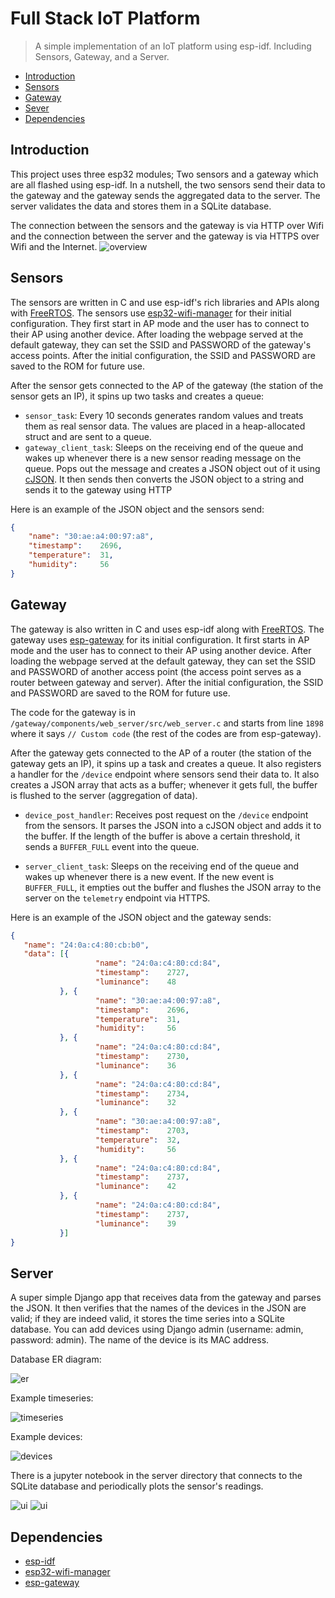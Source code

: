 # Full Stack IoT Platform
> A simple implementation of an IoT platform using esp-idf. Including Sensors, Gateway, and a Server.

* [Introduction](#Introduction)
* [Sensors](#Sensors)
* [Gateway](#Gateway)
* [Sever](#Sever)
* [Dependencies](#Dependencies)

## Introduction
This project uses three esp32 modules; Two sensors and a gateway which are all flashed using esp-idf.
In a nutshell, the two sensors send their data to the gateway and the gateway sends the aggregated data to the server. The server validates the data and stores them in a SQLite database.

The connection between the sensors and the gateway is via HTTP over Wifi and the connection between the server and the gateway is via HTTPS over Wifi and the Internet.
![overview](/screenshots/overview.png)

## Sensors
The sensors are written in C and use esp-idf's rich libraries and APIs along with [FreeRTOS](https://www.freertos.org/).
The sensors use [esp32-wifi-manager](https://github.com/tonyp7/esp32-wifi-manager) for their initial configuration. They first start in AP mode and the user has to connect to their AP using another device. After loading the webpage served at the default gateway, they can set the SSID and PASSWORD of the gateway's access points. After the initial configuration, the SSID and PASSWORD are saved to the ROM for future use.

After the sensor gets connected to the AP of the gateway (the station of the sensor gets an IP), it spins up two tasks and creates a queue:
- `sensor_task`: Every 10 seconds generates random values and treats them as real sensor data. The values are placed in a heap-allocated struct and are sent to a queue.
- `gateway_client_task`: Sleeps on the receiving end of the queue and wakes up whenever there is a new sensor reading message on the queue. Pops out the message and creates a JSON object out of it using [cJSON](https://github.com/DaveGamble/cJSON). It then sends then converts the JSON object to a string and sends it to the gateway using HTTP

Here is an example of the JSON object and the sensors send:
```json
{
	"name": "30:ae:a4:00:97:a8",
	"timestamp":    2696,
	"temperature":  31,
	"humidity":     56
}
```

## Gateway
The gateway is also written in C and uses esp-idf along with [FreeRTOS](https://www.freertos.org/).
The gateway uses [esp-gateway](https://github.com/espressif/esp-gateway) for its initial configuration. It first starts in AP mode and the user has to connect to their AP using another device. After loading the webpage served at the default gateway, they can set the SSID and PASSWORD of another access point (the access point serves as a router between gateway and server). After the initial configuration, the SSID and PASSWORD are saved to the ROM for future use.

The code for the gateway is in `/gateway/components/web_server/src/web_server.c` and starts from line `1898` where it says `// Custom code` (the rest of the codes are from esp-gateway).

After the gateway gets connected to the AP of a router (the station of the gateway gets an IP), it spins up a task and creates a queue. It also registers a handler for the `/device` endpoint where sensors send their data to. It also creates a JSON array that acts as a buffer; whenever it gets full, the buffer is flushed to the server (aggregation of data).

- `device_post_handler`: Receives post request on the `/device` endpoint from the sensors. It parses the JSON into a cJSON object and adds it to the buffer. If the length of the buffer is above a certain threshold, it sends a `BUFFER_FULL` event into the queue.

- `server_client_task`: Sleeps on the receiving end of the queue and wakes up whenever there is a new event. If the new event is `BUFFER_FULL`, it empties out the buffer and flushes the JSON array to the server on the `telemetry` endpoint via HTTPS.

Here is an example of the JSON object and the gateway sends:
```json
{
   "name": "24:0a:c4:80:cb:b0",
   "data": [{
                   "name": "24:0a:c4:80:cd:84",
                   "timestamp":    2727,
                   "luminance":    48
           }, {
                   "name": "30:ae:a4:00:97:a8",
                   "timestamp":    2696,
                   "temperature":  31,
                   "humidity":     56
           }, {
                   "name": "24:0a:c4:80:cd:84",
                   "timestamp":    2730,
                   "luminance":    36
           }, {
                   "name": "24:0a:c4:80:cd:84",
                   "timestamp":    2734,
                   "luminance":    32
           }, {
                   "name": "30:ae:a4:00:97:a8",
                   "timestamp":    2703,
                   "temperature":  32,
                   "humidity":     56
           }, {
                   "name": "24:0a:c4:80:cd:84",
                   "timestamp":    2737,
                   "luminance":    42
           }, {
                   "name": "24:0a:c4:80:cd:84",
                   "timestamp":    2737,
                   "luminance":    39
           }]
}
```
## Server
A super simple Django app that receives data from the gateway and parses the JSON. It then verifies that the names of the devices in the JSON are valid; if they are indeed valid, it stores the time series into a SQLite database. You can add devices using Django admin (username: admin, password: admin). The name of the device is its MAC address.

Database ER diagram:

![er](/screenshots/db-1.png)

Example timeseries:

![timeseries](/screenshots/db-2.png)

Example devices:

![devices](/screenshots/db-3.png)

There is a jupyter notebook in the server directory that connects to the SQLite database and periodically plots the sensor's readings.

![ui](/screenshots/ui-1.png)
![ui](/screenshots/ui-2.png)


## Dependencies
* [esp-idf](https://github.com/espressif/esp-idf)
* [esp32-wifi-manager](https://github.com/tonyp7/esp32-wifi-manager)
* [esp-gateway](https://github.com/espressif/esp-gateway)
